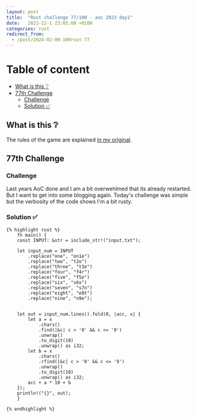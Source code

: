 ```yaml
---
layout: post
title:  "Rust challenge 77/100 - aoc 2023 day1"
date:   2023-12-1 23:05:00 +0100
categories: rust
redirect_from:
  - /post/2024-02-09-100rust-77
---
```



#  Table of content
<!-- MarkdownTOC autolink="true" -->

- [What is this :grey_question:](#what-is-this-grey_question)
- [77th Challenge](#77th-challenge)
    - [Challenge](#challenge)
    - [Solution :white_check_mark:](#solution-white_check_mark)

<!-- /MarkdownTOC -->

## What is this :grey_question: 

The rules of the game are explained [in my original](https://maebli.github.io/rust/2021/10/18/100rust.html). 

## 77th Challenge
### Challenge

Last years AoC done and I am a bit overwehlmed that its already restarted. But I want to get into some blogging again. 
Today's challenge was simple but the verbosity of the code shows I'm a bit rusty. 

### Solution :white_check_mark:



    {% highlight rust %}
        fn main() {
        const INPUT: &str = include_str!("input.txt");

        let input_num = INPUT
            .replace("one", "on1e")
            .replace("two", "t2o")
            .replace("three", "t3e")
            .replace("four", "f4r")
            .replace("five", "f5e")
            .replace("six", "s6x")
            .replace("seven", "s7n")
            .replace("eight", "e8t")
            .replace("nine", "n9e");

            
        let out = input_num.lines().fold(0, |acc, x| {
            let a = x
                .chars()
                .find(|&c| c > '0' && c <= '9')
                .unwrap()
                .to_digit(10)
                .unwrap() as i32;
            let b = x
                .chars()
                .rfind(|&c| c > '0' && c <= '9')
                .unwrap()
                .to_digit(10)
                .unwrap() as i32;
            acc + a * 10 + b
        });
        println!("{}", out);
        }
    
    {% endhighlight %}


